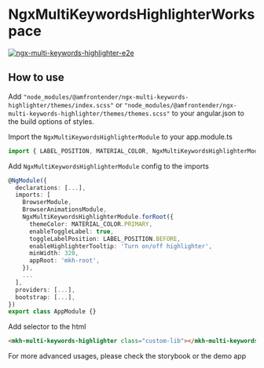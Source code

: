 # NgxMultiKeywordsHighlighterWorkspace

[![ngx-multi-keywords-highlighter-e2e](https://img.shields.io/endpoint?url=https://cloud.cypress.io/badge/simple/2dbycs&style=flat&logo=cypress)](https://cloud.cypress.io/projects/2dbycs/runs)

## How to use

Add `"node_modules/@amfrontender/ngx-multi-keywords-highlighter/themes/index.scss"` or `"node_modules/@amfrontender/ngx-multi-keywords-highlighter/themes/themes.scss"` to your angular.json to the build options of styles.

Import the `NgxMultiKeywordsHighlighterModule` to your app.module.ts

```typescript
import { LABEL_POSITION, MATERIAL_COLOR, NgxMultiKeywordsHighlighterModule } from '@amfrontender/ngx-multi-keywords-highlighter';
```

Add `NgxMultiKeywordsHighlighterModule` config to the imports

```typescript
@NgModule({
  declarations: [...],
  imports: [
    BrowserModule,
    BrowserAnimationsModule,
    NgxMultiKeywordsHighlighterModule.forRoot({
      themeColor: MATERIAL_COLOR.PRIMARY,
      enableToggleLabel: true,
      toggleLabelPosition: LABEL_POSITION.BEFORE,
      enableHighlighterTooltip: 'Turn on/off highlighter',
      minWidth: 320,
      appRoot: 'mkh-root',
    }),
    ...
  ],
  providers: [...],
  bootstrap: [...],
})
export class AppModule {}
```

Add selector to the html

```html
<mkh-multi-keywords-highlighter class="custom-lib"></mkh-multi-keywords-highlighter>
```

For more advanced usages, please check the storybook or the demo app
